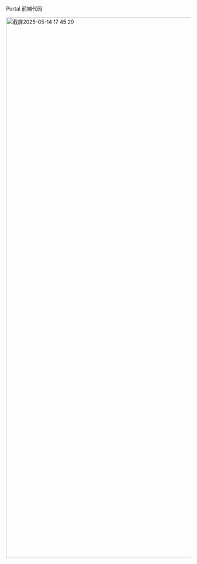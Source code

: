 Portal 前端代码

<img width="1470" alt="截屏2025-05-14 17 45 29" src="https://github.com/user-attachments/assets/ef3033c3-8805-47d7-9022-816b9cfdf262" />

